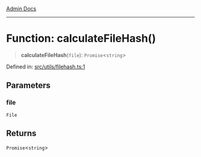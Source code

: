 [Admin Docs](/)

---

# Function: calculateFileHash()

> **calculateFileHash**(`file`): `Promise`\<`string`\>

Defined in: [src/utils/filehash.ts:1](https://github.com/PalisadoesFoundation/talawa-admin/blob/main/src/utils/filehash.ts#L1)

## Parameters

### file

`File`

## Returns

`Promise`\<`string`\>
